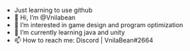 - Just learning to use github
- 👋 Hi, I’m @Vnilabean
- 👀 I’m interested in game design and program optimization
- 🌱 I’m currently learning java and unity
- 📫 How to reach me: Discord | VnilaBean#2664 


